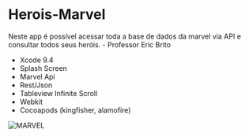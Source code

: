 # Herois-Marvel
Neste app é possível acessar toda a base de dados da marvel via API e consultar todos seus heróis. - Professor Eric Brito
- Xcode 9.4
- Splash Screen
- Marvel Api
- Rest/Json
- Tableview Infinite Scroll
- Webkit
- Cocoapods (kingfisher, alamofire)


![MARVEL](https://user-images.githubusercontent.com/29108604/57380637-bd2ae100-717f-11e9-964d-87828c38e943.gif)
